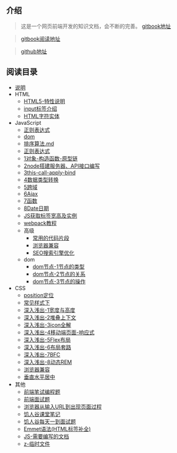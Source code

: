 ## 介绍   

> 这是一个网页前端开发的知识文档，会不断的完善。
> [gitbook地址](https://www.gitbook.com/book/yulilong/web-doc/details)

> [gitbook阅读地址](https://yulilong.gitbooks.io/web-doc/content/)

> [github地址](https://github.com/yulilong/web-doc)



## 阅读目录

- [说明](readme.md)
- HTML
  - [HTML5-特性说明](/doc/HTML5-特性说明.md)   
  - [input标签介绍](/doc/HTML5-input标签介绍.md)   
  - [HTML字符实体](/doc/html/HTML字符实体.md)
- JavaScript  
  - [正则表达式](/doc/JavaScript/JS-正则表达式.md) 
  - [dom](/doc/JavaScript/dom.md) 
  - [排序算法.md](/doc/JavaScript/JS-排序算法.md) 
  - [正则表达式](/doc/JavaScript/JS-正则表达式.md) 
  - [1对象-构造函数-原型链](/doc/JavaScript/JS-1对象-构造函数-原型链.md) 
  - [2node搭建服务器、API接口编写](/doc/JavaScript/JS-2node搭建服务器、API接口编写.md) 
  - [3this-call-apply-bind](/doc/JavaScript/JS-3this-call-apply-bind.md) 
  - [4数据类型转换](/doc/JavaScript/JS-4数据类型转换.md) 
  - [5跨域](/doc/JavaScript/JS-5跨域.md) 
  - [6Ajax](/doc/JavaScript/6Ajax.md) 
  - [7函数](/doc/JavaScript/JS-7函数.md) 
  - [8Date日期](/doc/JavaScript/JS-8Date日期.md) 
  - [JS获取标签宽高及实例](/doc/JavaScript/JS获取标签宽高及实例.md) 
  - [webpack教程](/doc/JavaScript/webpack教程.md) 
  - 高级
    - [常用的代码片段](/doc/JavaScript/advanced/常用的代码片段.md) 
    - [浏览器兼容](/doc/JavaScript/advanced/浏览器兼容.md) 
    - [SEO搜索引擎优化](/doc/JavaScript/advanced/html-SEO搜索引擎优化.md) 
  - dom
    - [dom节点-1节点的类型](/doc/JavaScript/dom/dom节点-1类型.md)
    - [dom节点-2节点的关系](/doc/JavaScript/dom/dom节点-2关系.md)
    - [dom节点-3节点的操作](/doc/JavaScript/dom/dom节点-2操作.md)
- CSS
  - [position定位](/doc/css/CSS-定位.md)
  - [常见样式下](/doc/css/CSS常见样式下.md)
  - [深入浅出-1宽度与高度](/doc/css/CSS深入浅出-1宽度与高度笔记.md)
  - [深入浅出-2堆叠上下文](/doc/css/CSS深入浅出-2堆叠上下文.md)
  - [深入浅出-3icon全解](/doc/css/CSS深入浅出-3icon全解.md)
  - [深入浅出-4移动端页面-响应式](/doc/css/CSS深入浅出-4移动端页面-响应式.md)
  - [深入浅出-5Flex布局](/doc/css/CSS深入浅出-5Flex布局.md)
  - [深入浅出-6布局套路](/doc/css/CSS深入浅出-6布局套路.md)
  - [深入浅出-7BFC](/doc/css/CSS深入浅出-7BFC.md)
  - [深入浅出-8动态REM](/doc/css/CSS深入浅出-8动态REM.md)
  - [浏览器兼容](/doc/css/CSS-浏览器兼容.md)
  - [垂直水平居中](/doc/css/CSS垂直水平居中.md)
- 其他
  - [前端笔试编程题](/doc/other/前端笔试编程题.md)
  - [前端面试题](/doc/other/前端面试题.md)
  - [浏览器从输入URL到出现页面过程](/doc/other/浏览器从输入URL到出现页面过程.md)
  - [饥人谷课堂笔记](/doc/other/饥人谷课堂笔记.md)
  - [饥人谷每天一到面试题](/doc/other/饥人谷每天一到面试题.md)
  - [Emmet语法(HTML标签补全)](/doc/other/Emmet语法(HTML标签补全).md)
  - [JS-需要编写的文档](/doc/other/JS-需要编写的文档.md)
  - [z-临时文件](/doc/other/z-临时文件.md)